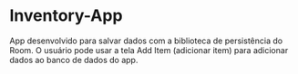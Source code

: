 # Inventory-App
App desenvolvido para salvar dados com a biblioteca de persistência do Room. O usuário pode usar a tela Add Item (adicionar item) para adicionar dados ao banco de dados do app.
